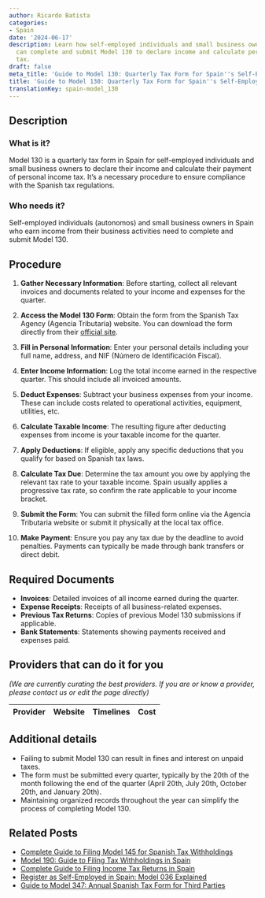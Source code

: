 ```yaml
---
author: Ricardo Batista
categories:
- Spain
date: '2024-06-17'
description: Learn how self-employed individuals and small business owners in Spain
  can complete and submit Model 130 to declare income and calculate personal income
  tax.
draft: false
meta_title: 'Guide to Model 130: Quarterly Tax Form for Spain''s Self-Employed'
title: 'Guide to Model 130: Quarterly Tax Form for Spain''s Self-Employed'
translationKey: spain-model_130
---
```


## Description

### What is it?
Model 130 is a quarterly tax form in Spain for self-employed individuals and small business owners to declare their income and calculate their payment of personal income tax. It’s a necessary procedure to ensure compliance with the Spanish tax regulations.

### Who needs it?
Self-employed individuals (autonomos) and small business owners in Spain who earn income from their business activities need to complete and submit Model 130.

## Procedure

1. **Gather Necessary Information**: Before starting, collect all relevant invoices and documents related to your income and expenses for the quarter.
   
2. **Access the Model 130 Form**: Obtain the form from the Spanish Tax Agency (Agencia Tributaria) website. You can download the form directly from their [official site](https://sede.agenciatributaria.gob.es).

3. **Fill in Personal Information**: Enter your personal details including your full name, address, and NIF (Número de Identificación Fiscal).

4. **Enter Income Information**: Log the total income earned in the respective quarter. This should include all invoiced amounts.

5. **Deduct Expenses**: Subtract your business expenses from your income. These can include costs related to operational activities, equipment, utilities, etc.

6. **Calculate Taxable Income**: The resulting figure after deducting expenses from income is your taxable income for the quarter.

7. **Apply Deductions**: If eligible, apply any specific deductions that you qualify for based on Spanish tax laws.

8. **Calculate Tax Due**: Determine the tax amount you owe by applying the relevant tax rate to your taxable income. Spain usually applies a progressive tax rate, so confirm the rate applicable to your income bracket.

9. **Submit the Form**: You can submit the filled form online via the Agencia Tributaria website or submit it physically at the local tax office.

10. **Make Payment**: Ensure you pay any tax due by the deadline to avoid penalties. Payments can typically be made through bank transfers or direct debit.

## Required Documents

- **Invoices**: Detailed invoices of all income earned during the quarter.
- **Expense Receipts**: Receipts of all business-related expenses.
- **Previous Tax Returns**: Copies of previous Model 130 submissions if applicable.
- **Bank Statements**: Statements showing payments received and expenses paid.

## Providers that can do it for you
_(We are currently curating the best providers. If you are or know a provider, please contact us or edit the page directly)_

| Provider        |     Website     |     Timelines    |       Cost      |
| :-------------: | :-------------: |  :-------------: | :-------------: |

## Additional details
- Failing to submit Model 130 can result in fines and interest on unpaid taxes.
- The form must be submitted every quarter, typically by the 20th of the month following the end of the quarter (April 20th, July 20th, October 20th, and January 20th).
- Maintaining organized records throughout the year can simplify the process of completing Model 130.
## Related Posts

- [Complete Guide to Filing Model 145 for Spanish Tax Withholdings](https://tramitit.com/guides/spain/model_145/)
- [Model 190: Guide to Filing Tax Withholdings in Spain](https://tramitit.com/guides/spain/model_190/)
- [Complete Guide to Filing Income Tax Returns in Spain](https://tramitit.com/guides/spain/income_tax_return_filing/)
- [Register as Self-Employed in Spain: Model 036 Explained](https://tramitit.com/guides/spain/model_036/)
- [Guide to Model 347: Annual Spanish Tax Form for Third Parties](https://tramitit.com/guides/spain/model_347/)